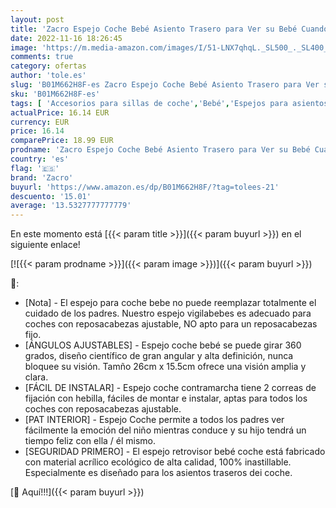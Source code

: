 ```yaml
---
layout: post
title: 'Zacro Espejo Coche Bebé Asiento Trasero para Ver su Bebé Cuando Quiera  con 360° Giratorio  100% Inastillable  Correas Elásticas Ajustables para Silla Trasera de Bebé/Asientos de Niño'
date: 2022-11-16 18:26:45
image: 'https://m.media-amazon.com/images/I/51-LNX7qhqL._SL500_._SL400_.jpg'
comments: true
category: ofertas
author: 'tole.es'
slug: 'B01M662H8F-es Zacro Espejo Coche Bebé Asiento Trasero para Ver su Bebé...'
sku: 'B01M662H8F-es'
tags: [ 'Accesorios para sillas de coche','Bebé','Espejos para asientos traseros','Sillas de coche y accesorios','bebé','zacro','🇪🇸', ]
actualPrice: 16.14 EUR
currency: EUR
price: 16.14
comparePrice: 18.99 EUR
prodname: 'Zacro Espejo Coche Bebé Asiento Trasero para Ver su Bebé Cuando Quiera  con 360° Giratorio  100% Inastillable  Correas Elásticas Ajustables para Silla Trasera de Bebé/Asientos de Niño'
country: 'es'
flag: '🇪🇸'
brand: 'Zacro'
buyurl: 'https://www.amazon.es/dp/B01M662H8F/?tag=tolees-21'
descuento: '15.01'
average: '13.5327777777779'
---
```


En este momento está [{{< param title >}}]({{< param buyurl >}}) en el siguiente enlace!

[![{{< param prodname >}}]({{< param image >}})]({{< param buyurl >}})

🔎:

- [Nota] - El espejo para coche bebe no puede reemplazar totalmente el cuidado de los padres. Nuestro espejo vigilabebes es adecuado para coches con reposacabezas ajustable, NO apto para un reposacabezas fijo.
- [ÁNGULOS AJUSTABLES] - Espejo coche bebé se puede girar 360 grados, diseño científico de gran angular y alta definición, nunca bloquee su visión. Tamño 26cm x 15.5cm ofrece una visión amplia y clara.
- [FÁCIL DE INSTALAR] - Espejo coche contramarcha tiene 2 correas de fijación con hebilla, fáciles de montar e instalar, aptas para todos los coches con reposacabezas ajustable.
- [PAT INTERIOR] - Espejo Coche permite a todos los padres ver fácilmente la emoción del niño mientras conduce y su hijo tendrá un tiempo feliz con ella / él mismo.
- [SEGURIDAD PRIMERO] - El espejo retrovisor bebé coche está fabricado con material acrílico ecológico de alta calidad, 100% inastillable. Especialmente es diseñado para los asientos traseros dei coche.

[🛒 Aquí!!!]({{< param buyurl >}})
